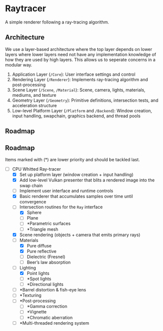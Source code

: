 # Raytracer

A simple renderer following a ray-tracing algorithm.

## Architecture
We use a layer-based architecture where the top layer depends on lower layers where lower layers need not have any implementation knowledge of how they are used by high layers. This allows us to seperate concerns in a modular way.

1. Application Layer (`/Core`): User interface settings and control
2. Rendering Layer (`/Renderer`): Implements ray-tracing algorithm and post-processing
3. Scene Layer (`/Scene`, `/Material`): Scene, camera, lights, materials, mediums, and texture
4. Geometry Layer (`/Geometry`): Primitive definitions, intersection tests, and acceleration structure
5. Low-level Platform Layer (`/Platform` and `/Backend`): Window creation, input handling, swapchain, graphics backend, and thread pools

## Roadmap

## Roadmap

Items marked with (*) are lower priority and should be tackled last.

- [ ] CPU Whitted Ray-tracer
    - [x] Set up platform layer (window creation + input handling)
    - [x] Add low-level Vulkan presenter that blits a rendered image into the swap chain
    - [ ] Implement user interface and runtime controls
    - [x] Basic renderer that accumulates samples over time until convergence
    - [ ] Intersection routines for the `Ray` interface  
        - [x] Sphere
        - [ ] Plane
        - [ ] *Parametric surfaces  
        - [ ] *Triangle mesh
    - [x] Scene rendering (objects + camera that emits primary rays)
    - [ ] Materials
        - [x] Pure diffuse  
        - [x] Pure reflective
        - [ ] Dielectric (Fresnel)  
        - [ ] Beer’s law absorption
    - [ ] Lighting
        - [x] Point lights  
        - [ ] *Spot lights  
        - [ ] *Directional lights
    - [ ] *Barrel distortion & fish-eye lens
    - [ ] *Texturing
    - [ ] *Post-processing  
        - [ ] *Gamma correction  
        - [ ] *Vignette  
        - [ ] *Chromatic aberration
    - [ ] *Multi-threaded rendering system
